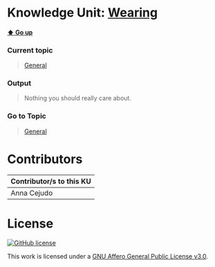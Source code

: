# Knowledge Unit: [Wearing](../../knowledge_units/general/wearing.md)

#### [:arrow_up: Go up](../../topics/general.md)
### Current topic
> [General](../../topics/general.md)
### Output
> Nothing you should really care about.
### Go to Topic
> [General](../../topics/general.md)


# Contributors

| Contributor/s to this KU |
| - | 
| Anna Cejudo |

# License
[![GitHub license](https://img.shields.io/github/license/inbrainz/cerebro)](https://github.com/inbrainz/cerebro/blob/master/LICENSE)

This work is licensed under a [GNU Affero General Public License v3.0](https://www.gnu.org/licenses/agpl-3.0.txt).